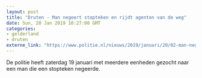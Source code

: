 ```yaml
---
layout: post
title: "Druten - Man negeert stopteken en rijdt agenten van de weg"
date: Sun, 20 Jan 2019 10:27:00 GMT
categories: 
- gelderland 
- druten 
externe_link: "https://www.politie.nl/nieuws/2019/januari/20/02-man-negeert-stopteken-en-rijdt-agenten-van-de-weg.html"
---
```


De politie heeft zaterdag 19 januari met meerdere eenheden gezocht naar een man die een stopteken negeerde.
